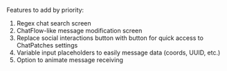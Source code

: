 Features to add by priority:
1. Regex chat search screen
2. ChatFlow-like message modification screen
3. Replace social interactions button with button for quick access to ChatPatches settings
4. Variable input placeholders to easily message data (coords, UUID, etc.)
5. Option to animate message receiving
